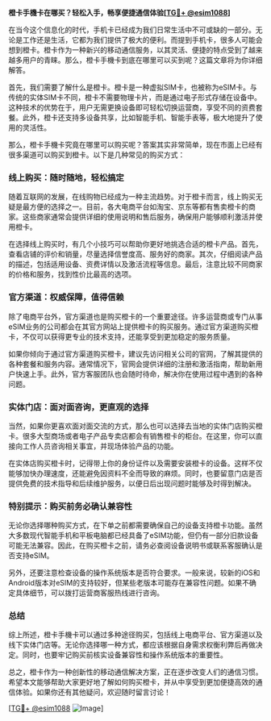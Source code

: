 **橙卡手機卡在哪买？轻松入手，畅享便捷通信体验[[TG💪+ @esim1088](https://t.me/s/esim1088)]**

在当今这个信息化的时代，手机卡已经成为我们日常生活中不可或缺的一部分。无论是工作还是生活，它都为我们提供了极大的便利。而提到手机卡，很多人可能会想到橙卡。橙卡作为一种新兴的移动通信服务，以其灵活、便捷的特点受到了越来越多用户的青睐。那么，橙卡手機卡到底在哪里可以买到呢？这篇文章将为你详细解答。

首先，我们需要了解什么是橙卡。橙卡是一种虚拟SIM卡，也被称为eSIM卡。与传统的实体SIM卡不同，橙卡不需要物理卡片，而是通过电子形式存储在设备中。这种技术的优势在于，用户无需更换设备即可轻松切换运营商，享受不同的资费套餐。此外，橙卡还支持多设备共享，比如智能手机、智能手表等，极大地提升了使用的灵活性。

那么，橙卡手機卡究竟在哪里可以购买呢？答案其实非常简单，现在市面上已经有很多渠道可以购买到橙卡。以下是几种常见的购买方式：

### 线上购买：随时随地，轻松搞定

随着互联网的发展，在线购物已经成为一种主流趋势。对于橙卡而言，线上购买无疑是最方便的选择之一。目前，各大电商平台如淘宝、京东等都有售卖橙卡的商家。这些商家通常会提供详细的使用说明和售后服务，确保用户能够顺利激活并使用橙卡。

在选择线上购买时，有几个小技巧可以帮助你更好地挑选合适的橙卡产品。首先，查看店铺的评价和销量，尽量选择信誉度高、服务好的商家。其次，仔细阅读产品的描述，包括适用设备、资费详情以及激活流程等信息。最后，注意比较不同商家的价格和服务，找到性价比最高的选项。

### 官方渠道：权威保障，值得信赖

除了电商平台外，官方渠道也是购买橙卡的一个重要途径。许多运营商或专门从事eSIM业务的公司都会在其官方网站上提供橙卡的购买服务。通过官方渠道购买橙卡，不仅可以获得更专业的技术支持，还能享受到更加稳定的服务质量。

如果你倾向于通过官方渠道购买橙卡，建议先访问相关公司的官网，了解其提供的各种套餐和服务内容。通常情况下，官网会提供详细的注册和激活指南，帮助新用户快速上手。此外，官方客服团队也会随时待命，解决你在使用过程中遇到的各种问题。

### 实体门店：面对面咨询，更直观的选择

当然，如果你更喜欢面对面交流的方式，那么也可以选择去当地的实体门店购买橙卡。很多大型商场或者电子产品专卖店都会有销售橙卡的柜台。在这里，你可以直接向工作人员咨询相关事宜，并现场体验产品的功能。

在实体店购买橙卡时，记得带上你的身份证件以及需要安装橙卡的设备。这样不仅能够加快办理速度，还能避免因资料不全而导致的麻烦。同时，也要留意门店是否提供免费的技术指导和后续维护服务，以便日后出现问题时能够及时得到解决。

### 特别提示：购买前务必确认兼容性

无论你选择哪种购买方式，在下单之前都需要确保自己的设备支持橙卡功能。虽然大多数现代智能手机和平板电脑都已经具备了eSIM功能，但仍有一部分旧款设备可能无法兼容。因此，在购买橙卡之前，请务必查阅设备说明书或联系客服确认是否支持eSIM。

另外，还要注意检查设备的操作系统版本是否符合要求。一般来说，较新的iOS和Android版本对eSIM的支持较好，但某些老版本可能存在兼容性问题。如果不确定具体细节，可以拨打运营商客服热线进行咨询。

### 总结

综上所述，橙卡手機卡可以通过多种途径购买，包括线上电商平台、官方渠道以及线下实体门店等。无论你选择哪一种方式，都应该根据自身需求权衡利弊后再做决定。同时，也要牢记购买前核实设备兼容性和操作系统版本的重要性。

总之，橙卡作为一种创新性的移动通信解决方案，正在逐步改变人们的通信习惯。希望本文能够帮助大家更好地了解如何购买橙卡，并从中享受到更加便捷高效的通信体验。如果你还有其他疑问，欢迎随时留言讨论！

[[TG💪+ @esim1088](https://t.me/s/esim1088) ![Image](https://i.postimg.cc/4NQfJmqS/Snipaste-2025-05-13-00-14-12.png)]
